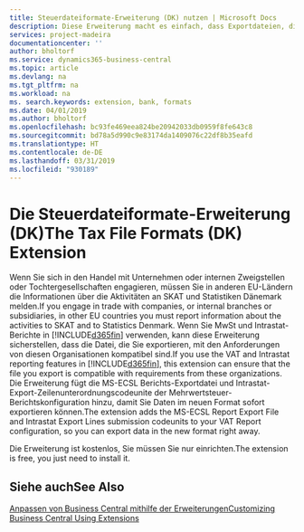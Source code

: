 ```yaml
---
title: Steuerdateiformate-Erweiterung (DK) nutzen | Microsoft Docs
description: Diese Erweiterung macht es einfach, dass Exportdateien, die vorformatiert sind, den Bankbedingungen für elektronische Posten erfüllen.
services: project-madeira
documentationcenter: ''
author: bholtorf
ms.service: dynamics365-business-central
ms.topic: article
ms.devlang: na
ms.tgt_pltfrm: na
ms.workload: na
ms. search.keywords: extension, bank, formats
ms.date: 04/01/2019
ms.author: bholtorf
ms.openlocfilehash: bc93fe469eea824be20942033db0959f8fe643c8
ms.sourcegitcommit: bd78a5d990c9e83174da1409076c22df8b35eafd
ms.translationtype: HT
ms.contentlocale: de-DE
ms.lasthandoff: 03/31/2019
ms.locfileid: "930189"
---
```

# <a name="the-tax-file-formats-dk-extension"></a><span data-ttu-id="37ec3-103">Die Steuerdateiformate-Erweiterung (DK)</span><span class="sxs-lookup"><span data-stu-id="37ec3-103">The Tax File Formats (DK) Extension</span></span>
<span data-ttu-id="37ec3-104">Wenn Sie sich in den Handel mit Unternehmen oder internen Zweigstellen oder Tochtergesellschaften engagieren, müssen Sie in anderen EU-Ländern die Informationen über die Aktivitäten an SKAT und Statistiken Dänemark melden.</span><span class="sxs-lookup"><span data-stu-id="37ec3-104">If you engage in trade with companies, or internal branches or subsidiaries, in other EU countries you must report information about the activities to SKAT and to Statistics Denmark.</span></span> <span data-ttu-id="37ec3-105">Wenn Sie MwSt und Intrastat-Berichte in [!INCLUDE[d365fin](includes/d365fin_md.md)] verwenden, kann diese Erweiterung sicherstellen, dass die Datei, die Sie exportieren, mit den Anforderungen von diesen Organisationen kompatibel sind.</span><span class="sxs-lookup"><span data-stu-id="37ec3-105">If you use the VAT and Intrastat reporting features in [!INCLUDE[d365fin](includes/d365fin_md.md)], this extension can ensure that the file you export is compatible with requirements from these organizations.</span></span> <span data-ttu-id="37ec3-106">Die Erweiterung fügt die MS-ECSL Berichts-Exportdatei und Intrastat-Export-Zeilenunterordnungscodeunite der Mehrwertsteuer-Berichtskonfiguration hinzu, damit Sie Daten im neuen Format sofort exportieren können.</span><span class="sxs-lookup"><span data-stu-id="37ec3-106">The extension adds the MS-ECSL Report Export File and Intrastat Export Lines submission codeunits to your VAT Report configuration, so you can export data in the new format right away.</span></span>

<span data-ttu-id="37ec3-107">Die Erweiterung ist kostenlos, Sie müssen Sie nur einrichten.</span><span class="sxs-lookup"><span data-stu-id="37ec3-107">The extension is free, you just need to install it.</span></span>

## <a name="see-also"></a><span data-ttu-id="37ec3-108">Siehe auch</span><span class="sxs-lookup"><span data-stu-id="37ec3-108">See Also</span></span>
[<span data-ttu-id="37ec3-109">Anpassen von Business Central mithilfe der Erweiterungen</span><span class="sxs-lookup"><span data-stu-id="37ec3-109">Customizing Business Central Using Extensions</span></span>](ui-extensions.md)
